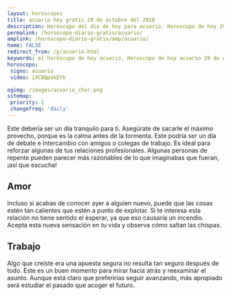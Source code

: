 ```yaml
---
layout: horoscopos
title: acuario hoy gratis 29 de octubre del 2018 
description: Horóscopo del dia de hoy para acuario. Horoscopo de hoy 29 de octubre del 2018. Las predicciones de amor, trabajo, vida personal gratis.
permalink: /horoscopo-diario-gratis/acuario/
amplink: /horoscopo-diario-gratis/amp/acuario/
home: FALSE
redirect_from: /p/acuario.html
keywords: el horóscopo de hoy acuario, Horoscopo de hoy acuario 29 de octubre del 2018,horóscopo del día,horoscopo del dia de hoy,horoscopo de hoy,horoscopo de hoy acuario,acuario hoy,signos zodiacales,horóscopo de hoy,horoscopos de hoy,horoscopo acuario hoy,horoscopo de acuario de hoy,horóscopo de hoy acuario,horoscopos,acuario de hoy,los horoscopos de hoy,acuario de hoy,acuario 29 de octubre del 2018,signos zodiacales 2018, el horoscopo de hoy
horoscopo:
 signo: acuario
 video: iXCBQpokEYk

ogimg: /images/acuario_char.png
sitemap:
 priority: 1
 changefreq: 'daily'
---
```



Este debería ser un día tranquilo para ti. Asegúrate de sacarle el máximo provecho, porque es la calma antes de la tormenta. Este podría ser un día de debate e intercambio con amigos o colegas de trabajo. Es ideal para reforzar algunas de tus relaciones profesionales. Algunas personas de repente pueden parecer más razonables de lo que imaginabas que fueran, ¡así que escucha!

## Amor

Incluso si acabas de conocer ayer a alguien nuevo, puede que las cosas estén tan calientes que estén a punto de explotar. Si te interesa esta relación no tiene sentido el esperar, ya que eso causaría un incendio. Acepta esta nueva sensación en tu vida y observa cómo saltan las chispas.

## Trabajo

Algo que creíste era una apuesta segura no resulta tan seguro después de todo. Este es un buen momento para mirar hacia atrás y reexaminar el asunto. Aunque está claro que preferirías seguir avanzando, más apropiado será estudiar el pasado que acoger el futuro.
